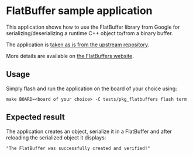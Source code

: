 FlatBuffer sample application
=============================

This application shows how to use the FlatBuffer library from Google for
serializing/deserializing a runtime C++ object to/from a binary buffer.

The application is
[taken as is from the upstream repository](https://github.com/google/flatbuffers/blob/master/samples/sample_binary.cpp).

More details are available on
[the FlatBuffers website](http://google.github.io/flatbuffers/).

Usage
-----

Simply flash and run the application on the board of your choice using:

    make BOARD=<board of your choice> -C tests/pkg_flatbuffers flash term

Expected result
---------------

The application creates an object, serialize it in a FlatBuffer and after
reloading the serialized object it displays:

    "The FlatBuffer was successfully created and verified!"
